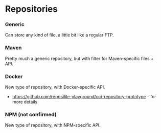 # Repositories

### Generic

Can store any kind of file, a little bit like a regular FTP.

### Maven

Pretty much a generic repository, but with filter for Maven-specific files + API.

### Docker

New type of repository, with Docker-specific API.

* https://github.com/reposilite-playground/oci-repository-prototype - for more details

### NPM (not confirmed)

New type of repository, with NPM-specific API.